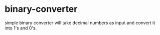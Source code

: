 # binary-converter
simple binary converter will take decimal numbers as input and convert it into 1's and 0's.
